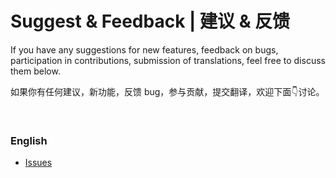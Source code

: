  # Suggest  & Feedback | 建议 & 反馈

If you have any suggestions for new features, feedback on bugs, participation in contributions, submission of translations, feel free to discuss them below.

如果你有任何建议，新功能，反馈 bug，参与贡献，提交翻译，欢迎下面👇讨论。

<br>

### English
- [Issues](https://github.com/XMuli/EcgViewer/issues)


